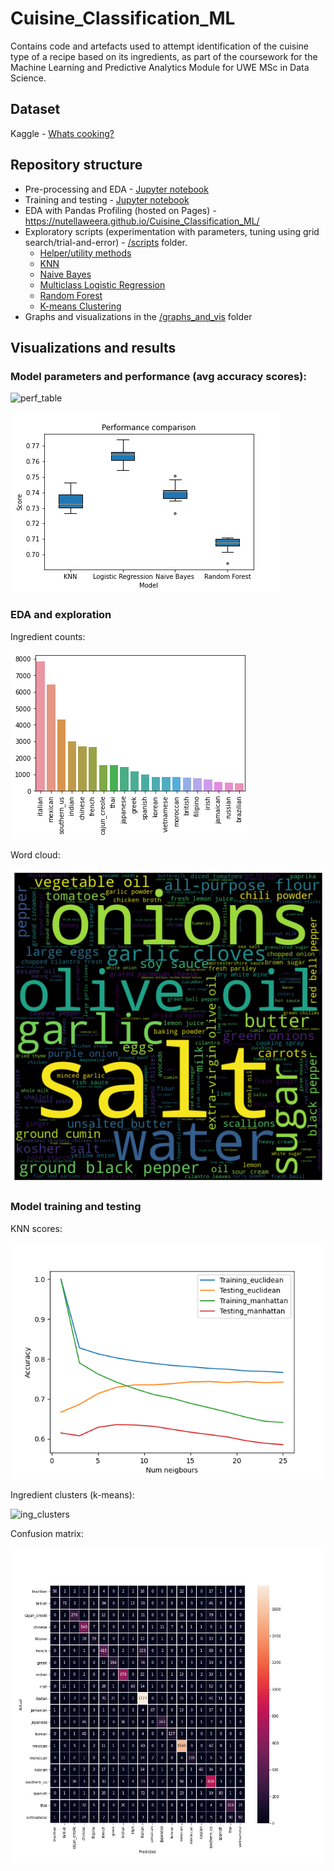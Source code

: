 # Cuisine_Classification_ML

Contains code and artefacts used to attempt identification of the cuisine type of a recipe based on its ingredients, as part of the coursework for the Machine Learning and Predictive Analytics Module for UWE MSc in Data Science.

## Dataset
Kaggle - [Whats cooking?](https://www.kaggle.com/competitions/whats-cooking/data)

## Repository structure
* Pre-processing and EDA - [Jupyter notebook](preprocessingAndEDA.ipynb)
* Training and testing - [Jupyter notebook](trainingAndTesting.ipynb) 
* EDA with Pandas Profiling (hosted on Pages) - https://nutellaweera.github.io/Cuisine_Classification_ML/
* Exploratory scripts (experimentation with parameters, tuning using grid search/trial-and-error) - [/scripts](https://github.com/nutellaweera/Cuisine_Classification_ML/tree/main/scripts) folder.
  * [Helper/utility methods](scripts/utils.py)
  * [KNN](scripts/kNN.py)
  * [Naive Bayes](scripts/naiveBayes.py)
  * [Multiclass Logistic Regression](scripts/multiclassLogisticRegression.py)
  * [Random Forest](scripts/randomForest.py)
  * [K-means Clustering](scripts/kMeans_clustering.py)
* Graphs and visualizations in the [/graphs_and_vis](https://github.com/nutellaweera/Cuisine_Classification_ML/blob/main/graphs_and_vis) folder

## Visualizations and results
### Model parameters and performance (avg accuracy scores):
![perf_table](https://user-images.githubusercontent.com/8774488/169342016-1e497562-b505-4543-8b53-1b355602e633.png)

![perf_boxplot](graphs_and_vis/algo_performance.jpeg)

### EDA and exploration
Ingredient counts:

![ing_counts](graphs_and_vis/cuisine_counts.png)

Word cloud:

![word_cloud](graphs_and_vis/ingredient_wordcloud.png)

### Model training and testing
KNN scores:

![knn_scores](graphs_and_vis/knn.png)


Ingredient clusters (k-means):

![ing_clusters](https://user-images.githubusercontent.com/8774488/169344263-cbdde599-ce5d-43fb-998c-349b8630d733.png)

Confusion matrix:

![conf_m](graphs_and_vis/confusion_matrix.jpeg)



